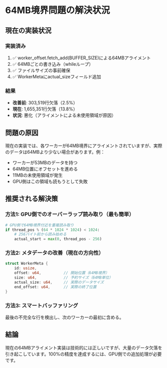 # 64MB境界問題の解決状況

## 現在の実装状況

### 実装済み
1. ✅ worker_offset.fetch_add(BUFFER_SIZE)による64MBアライメント
2. ✅ 64MBごとの書き込み（whileループ）
3. ✅ ファイルサイズの事前確保
4. ✅ WorkerMetaにactual_sizeフィールド追加

### 結果
- **改善前**: 303,519行欠落（2.5%）
- **現在**: 1,655,351行欠落（13.8%）
- **状況**: 悪化（アライメントによる未使用領域が原因）

## 問題の原因
現在の実装では、各ワーカーが64MB境界にアライメントされていますが、実際のデータは64MBより少ない場合があります。例：
- ワーカーが53MBのデータを持つ
- 64MB位置にオフセットを進める
- 11MBの未使用領域が発生
- GPU側はこの領域も読もうとして失敗

## 推奨される解決策

### 方法1: GPU側でのオーバーラップ読み取り（最も簡単）
```python
# GPU側で64MB境界付近を重複読み取り
if thread_pos % (64 * 1024 * 1024) < 1024:
    # 256バイト前から読み始める
    actual_start = max(0, thread_pos - 256)
```

### 方法2: メタデータの改善（現在の方向性）
```rust
struct WorkerMeta {
    id: usize,
    offset: u64,          // 開始位置（64MB境界）
    size: u64,            // 予約サイズ（64MB単位）
    actual_size: u64,     // 実際のデータサイズ
    end_offset: u64,      // 実際の終了位置
}
```

### 方法3: スマートバッファリング
最後の不完全な行を検出し、次のワーカーの最初に含める。

## 結論
現在の64MBアライメント実装は技術的には正しいですが、大量のデータ欠落を引き起こしています。100%の精度を達成するには、GPU側での追加処理が必要です。